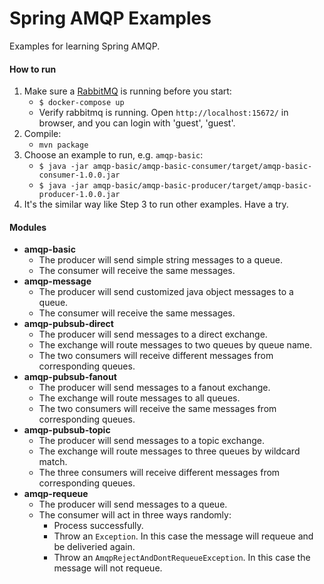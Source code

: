 # Spring AMQP Examples

Examples for learning Spring AMQP.

#### How to run
1. Make sure a [RabbitMQ](https://www.rabbitmq.com) is running before you start:
    - `$ docker-compose up`
    - Verify rabbitmq is running. Open `http://localhost:15672/` in browser, and you can login with 'guest', 'guest'.
2. Compile:
    - `mvn package`
3. Choose an example to run, e.g. `amqp-basic`:
    - `$ java -jar amqp-basic/amqp-basic-consumer/target/amqp-basic-consumer-1.0.0.jar`
    - `$ java -jar amqp-basic/amqp-basic-producer/target/amqp-basic-producer-1.0.0.jar`
4. It's the similar way like Step 3 to run other examples. Have a try.

#### Modules
- **amqp-basic**
    - The producer will send simple string messages to a queue.
    - The consumer will receive the same messages.
- **amqp-message**
    - The producer will send customized java object messages to a queue.
    - The consumer will receive the same messages.
- **amqp-pubsub-direct**
    - The producer will send messages to a direct exchange.
    - The exchange will route messages to two queues by queue name.
    - The two consumers will receive different messages from corresponding queues.
- **amqp-pubsub-fanout**
    - The producer will send messages to a fanout exchange.
    - The exchange will route messages to all queues.
    - The two consumers will receive the same messages from corresponding queues.
- **amqp-pubsub-topic**
    - The producer will send messages to a topic exchange.
    - The exchange will route messages to three queues by wildcard match.
    - The three consumers will receive different messages from corresponding queues.
- **amqp-requeue**
    - The producer will send messages to a queue.
    - The consumer will act in three ways randomly:
        - Process successfully.
        - Throw an `Exception`. In this case the message will requeue and be deliveried again.
        - Throw an `AmqpRejectAndDontRequeueException`. In this case the message will not requeue.
